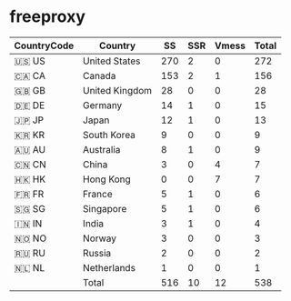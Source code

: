 # freeproxy

|CountryCode|Country|SS|SSR|Vmess|Total|
|  ----  | ----  |  ----  | ----  |  ----  | ----  |
|🇺🇸 US|United States|270|2|0|272|
|🇨🇦 CA|Canada|153|2|1|156|
|🇬🇧 GB|United Kingdom|28|0|0|28|
|🇩🇪 DE|Germany|14|1|0|15|
|🇯🇵 JP|Japan|12|1|0|13|
|🇰🇷 KR|South Korea|9|0|0|9|
|🇦🇺 AU|Australia|8|1|0|9|
|🇨🇳 CN|China|3|0|4|7|
|🇭🇰 HK|Hong Kong|0|0|7|7|
|🇫🇷 FR|France|5|1|0|6|
|🇸🇬 SG|Singapore|5|1|0|6|
|🇮🇳 IN|India|3|1|0|4|
|🇳🇴 NO|Norway|3|0|0|3|
|🇷🇺 RU|Russia|2|0|0|2|
|🇳🇱 NL|Netherlands|1|0|0|1|
||Total|516|10|12|538|

